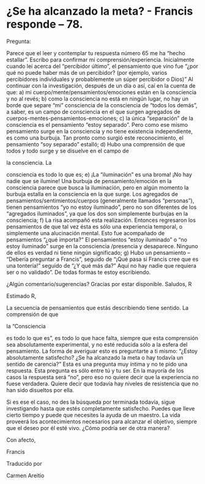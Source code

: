 # ¿Se ha alcanzado la meta? - Francis responde – 78.

Pregunta:

Parece que el leer y contemplar tu respuesta n&uacute;mero 65 me ha &ldquo;hecho estallar&rdquo;. Escribo para confirmar mi comprensi&oacute;n/experiencia. Inicialmente cuando le&iacute; acerca del &ldquo;percibidor &uacute;ltimo&rdquo;, el pensamiento que vino fue &ldquo;&iquest;por qu&eacute; no puede haber m&aacute;s de un percibidor? (por ejemplo, varios percibidores individuales y probablemente un s&uacute;per percibidor o Dios)&rdquo; Al continuar con la investigaci&oacute;n, despu&eacute;s de un d&iacute;a o as&iacute;, ca&iacute; en la cuenta de que: a) mi cuerpo/mente/pensamientos/emociones est&aacute;n en la consciencia y no al rev&eacute;s; b) como la consciencia no est&aacute; en ning&uacute;n lugar, no hay un borde que separe &ldquo;mi&rdquo; consciencia de la consciencia de &ldquo;todos los dem&aacute;s&rdquo;, a saber, es un campo de consciencia en el que surgen agregados de cuerpos-mentes-pensamientos-emociones; c) la &uacute;nica &ldquo;separaci&oacute;n&rdquo; de la consciencia es el pensamiento &ldquo;estoy separado&rdquo;. Pero como ese mismo pensamiento surge en la consciencia y no tiene existencia independiente, es como una burbuja. Tan pronto como surgi&oacute; este reconocimiento, el pensamiento &ldquo;soy separado&rdquo; estall&oacute;; d) Hubo una comprensi&oacute;n de que todos y todo surge y se disuelve en el campo de 

la consciencia. La

 consciencia es todo lo que es; e) &iexcl;La &ldquo;iluminaci&oacute;n&rdquo; es una broma! &iexcl;No hay nadie que se ilumine! Una burbuja de pensamiento/emoci&oacute;n en la consciencia parece que busca la iluminaci&oacute;n, pero en alg&uacute;n momento la burbuja estalla en la consciencia en la que surge. Los agregados de pensamientos/sentimientos/cuerpos (generalmente llamados &ldquo;personas&rdquo;), tienen pensamientos &ldquo;yo no estoy iluminado&rdquo;, pero no son diferentes de los &ldquo;agregados iluminados&rdquo;, ya que los dos son simplemente burbujas en la consciencia; f) La risa acompa&ntilde;&oacute; esta realizaci&oacute;n. Entonces regresaron los pensamientos de que tal vez &eacute;sta es s&oacute;lo una experiencia temporal, o simplemente una alucinaci&oacute;n mental. Esto fue acompa&ntilde;ado de pensamientos &ldquo;&iquest;qu&eacute; importa?&rdquo; El pensamientos &ldquo;estoy iluminado&rdquo; o &ldquo;no estoy iluminado&rdquo; surge en la consciencia /presencia y desaparece. Ninguno de ellos es verdad ni tiene ning&uacute;n significado; g) Hubo un pensamiento &ndash; &ldquo;Deber&iacute;a preguntar a Francis&rdquo;, seguido de &ldquo;&iexcl;Qu&eacute; pasa si Francis cree que es una tonter&iacute;a!&rdquo; seguido de &ldquo;&iquest;Y qu&eacute; m&aacute;s da?&rdquo; Aqu&iacute; no hay nadie que requiera ser o no validado&rdquo;. De todas formas te estoy escribiendo. 

&iquest;Alg&uacute;n comentario/sugerencias? Gracias por estar disponible. Saludos, R

Estimado R,

La secuencia de pensamientos que est&aacute;s describiendo tiene sentido. La comprensi&oacute;n de que 

la &ldquo;Consciencia

 es todo lo que es&rdquo;, es todo lo que hace falta, siempre que esta comprensi&oacute;n sea absolutamente experimental, y no est&eacute; reducida s&oacute;lo a la esfera del pensamiento. La forma de averiguar esto es preguntarte a ti mismo: &ldquo;&iquest;Estoy absolutamente satisfecho? &iquest;Se ha alcanzado la meta o hay todav&iacute;a un sentido de carencia?&rdquo; Esta es una pregunta muy &iacute;ntima y no te pido una respuesta. Esta pregunta es s&oacute;lo entre t&uacute; y tu ser. En la mayor&iacute;a de los casos la respuesta ser&aacute; &ldquo;no&rdquo;, pero eso no quiere decir que la experiencia no fuese verdadera. Quiere decir que todav&iacute;a hay niveles de resistencia que no han sido disueltos por ella.

Si es ese el caso, no des la b&uacute;squeda por terminada todav&iacute;a, sigue investigando hasta que est&eacute;s completamente satisfecho. Puedes que lleve cierto tiempo y puede que necesites la ayuda de un maestro. La vida proveer&aacute; los acontecimientos necesarios para alcanzar el objetivo, siempre que el deseo por &eacute;l est&eacute; vivo. &iquest;C&oacute;mo podr&iacute;a ser de otra manera?

Con afecto, 

Francis 

Traducido por 

Carmen Areitio

